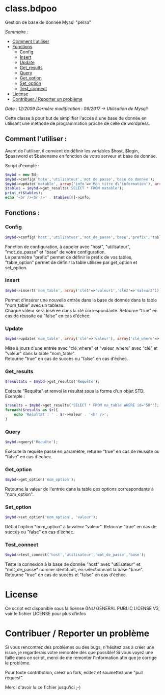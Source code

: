 # class.bdpoo
Gestion de base de donnée Mysql "perso"

*Sommaire :*
* [Comment l'utiliser](#comment-lutiliser-)
* [Fonctions](#fonctions-)
	* [Config](#config)
	* [Insert](#insert)
	* [Update](#update)
	* [Get_results](#get_results)
	* [Query](#query)
	* [Get_option](#get_option)
	* [Set_option](#set_option)
	* [Test_connect](#test_connect)
* [License](#license-)
* [Contribuer / Reporter un problème](#contribuer--reporter-un-problème)

*Date : 12/2009*
*Dernière modification : 06/2017 -> Utilisation de Mysqli*

Cette classe à pour but de simplifier l'accès à une base de donnée en utilisant une méthode de programmation proche de celle de wordpress.

## Comment l'utiliser :
Avant de l'utiliser, il convient de définir les variables $host, $login, $password et $basename en fonction de votre serveur et base de donnée.

Script d'exmple :
```php
$mybd = new Bd;
$mybd->config('hote','utilisateur','mot de passe','base de donnée');
$mybd->update('matable', array('info'=>'Mon titre d\'information'), array('info'=>'My info'));
$tables = $mybd->get_results('SELECT * FROM matable');
print_r($tables);
echo '<br /><br />' . $tables[0]->info;
```

## Fonctions :
### Config
```php
$mybd->config('host','utilisatuer','mot_de_passe','base','prefix','table_option');
```
Fonction de configuration, à appeler avec "host", "utilisateur", "mot_de_passe" et "base" de votre configuration.  
Le paramètre "prefix" permet de définir le préfix de vos tables, "table_option" permet de définir la table utilisée par get_option et set_option.
### Insert
```php
$mybd->insert('nom_table', array('clé1'=>'valeur1','clé2'=>'valeur2'));
```
Permet d'insérer une nouvelle entrée dans la base de donnée dans la table "nom_table" avec un tableau.  
Chaque valeur sera insérée dans la clé correspondante. Retourne "true" en cas de réussite ou "false" en cas d'échec.
### Update
```php
$mybd->update('nom_table', array('clé'=>'valeur'), array('clé_where'=>'valeur_where'));
```
Mise à jours d'une entrée avec "clé_where" et "valeur_where" avec "clé" et "valeur" dans la table "nom_table".  
Retourne "true" en cas de succès ou "false" en cas d'échec.
### Get_results
```php
$resultats = $mybd->get_results('Requête');
```
Exécute "Requête" et renvoi le résultat sous la forme d'un objet STD.
Exemple :
```php
$results = $mybd->get_results('SELECT * FROM ma_table WHERE id="50"');
foreach($results as $r){
	echo 'Résultat : ' . $r->valeur . '<br />';
}
```
### Query
```php
$mybd->query('Requête');
```
Exécute la requête passé en paramètre, returne "true" en cas de réussite ou "false" en cas d'échec.
### Get_option
```php
$mybd->get_option('nom_option');
```
Retourne la valeur de l'entrée dans la table des options correspondante à "nom_option".
### Set_option
```php
$mybd->set_option('nom_option', 'valeur');
```
Défini l'option "nom_option" à la valeur "valeur". Retourne "true" en cas de succès ou "false" en cas d'échec.
### Test_connect
```php
$mybd->test_connect('host','utilisateur','mot_de_passe','base');
```
Teste la connexion à la base de donnée "host" avec "utilisateur" et "mot_de_passe" comme identifiant, en sélectionnant la base "base". Retourne "true" en cas de succès et "false" en cas d'échec.

# License
Ce script est disponible sous la license GNU GENERAL PUBLIC LICENSE V3, voir le fichier LICENSE pour plus d'infos

# Contribuer / Reporter un problème
Si vous rencontrez des problèmes ou des bugs, n'hésitez pas à créer une issue, je regarderais votre remontée dès que possible!
Si vous voyez une faille dans ce script, merci de me remonter l'information afin que je corrige le problème.

Pour toute contribution, créez un fork, éditez et soumettez une "pull request".

Merci d'avoir lu ce fichier jusqu'ici ;-)
